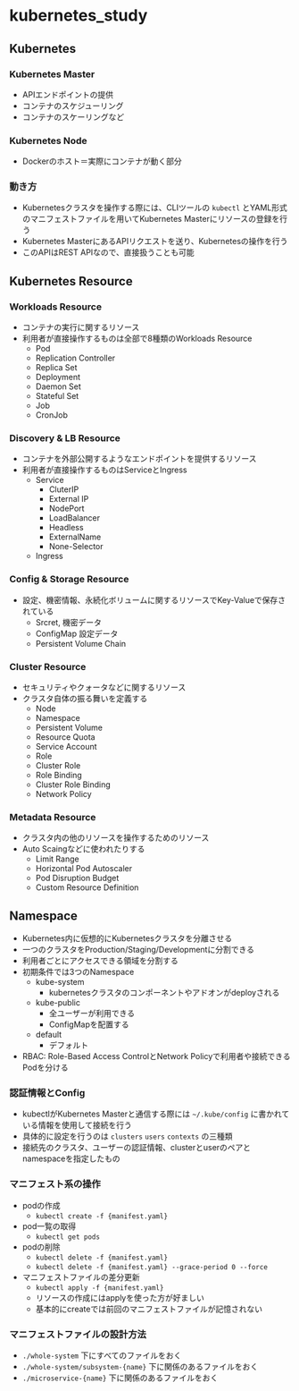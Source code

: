 # kubernetes_study

## Kubernetes
### Kubernetes Master
* APIエンドポイントの提供
* コンテナのスケジューリング
* コンテナのスケーリングなど

### Kubernetes Node
* Dockerのホスト＝実際にコンテナが動く部分

### 動き方
* Kubernetesクラスタを操作する際には、CLIツールの `kubectl` とYAML形式のマニフェストファイルを用いてKubernetes Masterにリソースの登録を行う
* Kubernetes MasterにあるAPIリクエストを送り、Kubernetesの操作を行う
* このAPIはREST APIなので、直接扱うことも可能

## Kubernetes Resource
### Workloads Resource
* コンテナの実行に関するリソース
* 利用者が直接操作するものは全部で8種類のWorkloads Resource
  * Pod
  * Replication Controller
  * Replica Set
  * Deployment
  * Daemon Set
  * Stateful Set
  * Job
  * CronJob

### Discovery & LB Resource
* コンテナを外部公開するようなエンドポイントを提供するリソース
* 利用者が直接操作するものはServiceとIngress
  * Service
    * CluterIP
    * External IP
    * NodePort
    * LoadBalancer
    * Headless
    * ExternalName
    * None-Selector
  * Ingress

### Config & Storage Resource
* 設定、機密情報、永続化ボリュームに関するリソースでKey-Valueで保存されている
  * Srcret, 機密データ
  * ConfigMap 設定データ
  * Persistent Volume Chain


### Cluster Resource
* セキュリティやクォータなどに関するリソース
* クラスタ自体の振る舞いを定義する
  * Node
  * Namespace
  * Persistent Volume
  * Resource Quota
  * Service Account
  * Role
  * Cluster Role
  * Role Binding
  * Cluster Role Binding
  * Network Policy

### Metadata Resource
* クラスタ内の他のリソースを操作するためのリソース
* Auto Scaingなどに使われたりする
  * Limit Range
  * Horizontal Pod Autoscaler
  * Pod Disruption Budget
  * Custom Resource Definition

## Namespace
* Kubernetes内に仮想的にKubernetesクラスタを分離させる
* 一つのクラスタをProduction/Staging/Developmentに分割できる
* 利用者ごとにアクセスできる領域を分割する
* 初期条件では3つのNamespace
  * kube-system
    * kubernetesクラスタのコンポーネントやアドオンがdeployされる
  * kube-public
    * 全ユーザーが利用できる
    * ConfigMapを配置する
  * default
    * デフォルト
* RBAC: Role-Based Access ControlとNetwork Policyで利用者や接続できるPodを分ける

### 認証情報とConfig
* kubectlがKubernetes Masterと通信する際には `~/.kube/config` に書かれている情報を使用して接続を行う
* 具体的に設定を行うのは `clusters` `users` `contexts` の三種類
* 接続先のクラスタ、ユーザーの認証情報、clusterとuserのペアとnamespaceを指定したもの

### マニフェスト系の操作
* podの作成
  * `kubectl create -f {manifest.yaml}`
* pod一覧の取得
  * `kubectl get pods`
* podの削除
  * `kubectl delete -f {manifest.yaml}`
  * `kubectl delete -f {manifest.yaml} --grace-period 0 --force`
* マニフェストファイルの差分更新
  * `kubectl apply -f {manifest.yaml}`
  * リソースの作成にはapplyを使った方が好ましい
  * 基本的にcreateでは前回のマニフェストファイルが記憶されない

### マニフェストファイルの設計方法
* `./whole-system` 下にすべてのファイルをおく
* `./whole-system/subsystem-{name}` 下に関係のあるファイルをおく
* `./microservice-{name}` 下に関係のあるファイルをおく
